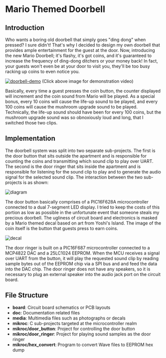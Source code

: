 # Mario Themed Doorbell #

## Introduction ##

Who wants a boring old doorbell that simply goes "ding dong" when pressed?
I sure didn't! That's why I decided to design my own doorbell that provides
ample entertainment for the guest at the door. Now, introducing the new
Mario Doorbell; it's flashy, it's got coins, and it's guaranteed to increase the
frequency of ding-dong ditchers or your money back! In fact, your guests won't
even be at your door to visit you, they'll be too busy racking up coins to even
notice you.

[![doorbell-demo](http://code.digital-static.net/mario-doorbell/raw/tip/media/door-button.jpg)](http://www.youtube.com/watch?v=j20RfiTt6zI)
(Click above image for demonstration video)

Basically, every time a guest presses the coin button, the counter displayed
will increment and the coin sound from Mario will be played. As a special
bonus, every 10 coins will cause the life-up sound to be played, and every 100
coins will cause the mushroom upgrade sound to be played. Technically, the
life-up sound should have been for every 100 coins, but the mushroom upgrade
sound was so obnoxiously loud and long, that I switched those two clips.


## Implementation ##

The doorbell system was split into two separate sub-projects. The first is the
door button that sits outside the apartment and is responsible for counting the
coins and transmitting which sound clip to play over UART. The second is the
door ringer that sits inside the apartment and is responsible for listening for
the sound clip to play and to generate the audio signal for the selected sound
clip. The interaction between the two sub-projects is as shown:

![diagram](http://code.digital-static.net/mario-doorbell/raw/tip/doc/diagram_lite.png)

The door button basically comprises of a PIC16F628A microcontroller connected to
a dual 7-segment LED display. I tried to keep the costs of this portion as low
as possible in the unfortunate event that someone steals my precious doorbell.
The ugliness of circuit board and electronics is masked by a Mario themed decal
based on art from Yoshi's Island. The image of the coin itself is the button
that guests press to earn coins.

![decal](http://code.digital-static.net/mario-doorbell/raw/tip/media/decal.png)

The door ringer is built on a PIC16F687 microcontroller connected to a MCP4822
DAC and a 25LC1024 EEPROM. When the MCU receives a signal over UART from the
button, it will play the requested sound clip by reading sample bytes out of the
EEPROM chip via a SPI bus and and feed the data into the DAC chip. The door
ringer does not have any speakers, so it is necessary to plug an external
speaker into the audio jack port on the circuit board.


## File Structure ##

* **board**: Circuit board schematics or PCB layouts
* **doc**: Documentation related files
* **media**: Multimedia files such as photographs or decals
* **mikroc**: C sub-projects targeted at the microcontroller realm
* **mikroc/door_button**: Project for controlling the door button
* **mikroc/door_ringer**: Project for playing sound samples as the door ringer
* **mikroc/hex_convert**: Program to convert Wave files to EEPROM hex dump
